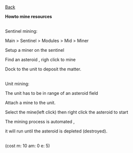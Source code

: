 [Back](https://greengolem.github.io/StructuraHowtos)

**Howto mine resources** <br><br>

Sentinel mining:

Main > Sentinel > Modules > Mid > Miner

Setup a miner on the sentinel

Find an asteroid , righ click to mine

Dock to the unit to deposit the matter.<br><br>

Unit mining:

The unit has to be in range of an asteroid field

Attach a mine to the unit.

Select the mine(left click) then right click the asteroid to start

The mining process is automated ,

it will run until the asteroid is depleted (destroyed).
<br><br>

(cost m: 10 am: 0 e: 5)
